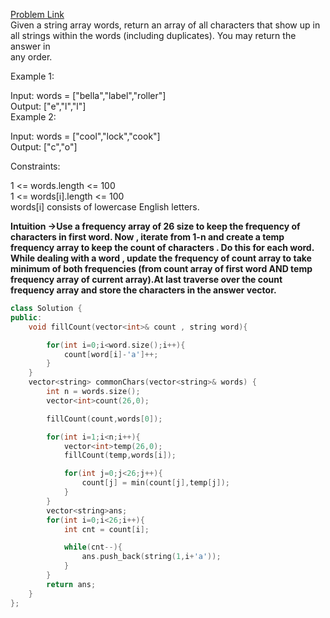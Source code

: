[Problem Link](https://leetcode.com/problems/find-common-characters/description/?envType=daily-question&envId=2024-06-05)<br>
Given a string array words, return an array of all characters that show up in all strings within the words (including duplicates). You may return the answer in \
any order.  <br>

Example 1:<br>

Input: words = ["bella","label","roller"]<br>
Output: ["e","l","l"]<br>
Example 2:<br>




Input: words = ["cool","lock","cook"]<br>
Output: ["c","o"]<br>

 

Constraints:<br>

1 <= words.length <= 100<br>
1 <= words[i].length <= 100<br>
words[i] consists of lowercase English letters.<br>

__Intuition ->Use a frequency array of 26 size to keep the frequency of characters in first word. Now , iterate from 1-n and create a temp frequency array to keep the count of characters . Do this for each word. While dealing with a word , update the frequency of count array to take minimum of both frequencies (from count array of first word AND temp frequency array of current array).At last traverse over the count frequency array and store the characters in the answer vector.__

```C++
class Solution {
public:
    void fillCount(vector<int>& count , string word){

        for(int i=0;i<word.size();i++){
            count[word[i]-'a']++;
        }
    }
    vector<string> commonChars(vector<string>& words) {
        int n = words.size();
        vector<int>count(26,0);

        fillCount(count,words[0]);

        for(int i=1;i<n;i++){
            vector<int>temp(26,0);
            fillCount(temp,words[i]);

            for(int j=0;j<26;j++){
                count[j] = min(count[j],temp[j]);
            }
        }
        vector<string>ans;
        for(int i=0;i<26;i++){
            int cnt = count[i];

            while(cnt--){
                ans.push_back(string(1,i+'a'));
            }
        }
        return ans;
    }
};
```
